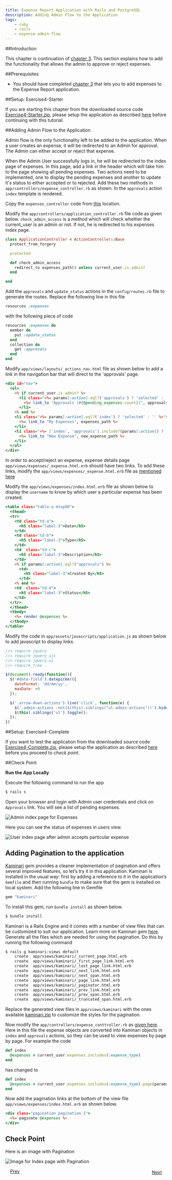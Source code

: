 ```yaml
---
title: Expense Report Application with Rails and PostgreSQL
description: Adding Admin Flow to the Application
tags:
    - ruby
    - rails
    - expense-admin-flow
---
```


##Introduction

This chapter is continuation of [chapter 3](/ruby/rails-tutorial/postgres/rails-expense-user-flow.html). This section explains how to add the functionality that allows the admin to approve or reject expenses.

##Prerequisites

+ You should have completed [chapter 3](/ruby/rails-tutorial/postgres/rails-expense-user-flow.html) that lets you to add expenses to the Expense Report application.

##Setup: Exercise4-Starter

If you are starting this chapter from the downloaded source code [Exercise4-Starter.zip](/rails-code/expense-report-postgres/Exercise4-Starter.zip), please setup the application as described [here](/ruby/rails-tutorial/postgres/psql-starters-guide.html) before continuing with this tutorial.

##Adding Admin Flow to the Application

Admin flow is the only functionality left to be added to the application. When a user creates an expense, it will be redirected to an Admin for approval. The Admin can either accept or reject that expense.

When the Admin User successfully logs in, he will be redirected to the index page of expenses. In this page, add a link in the header which will take him to the page showing all pending expenses. Two actions need to be implemented, one to display the pending expenses and another to update it's status to either accepted or to rejected. Add these two methods in `app/controllers/expense_controller.rb` as shown. In the `approvals` action `index` template is rendered.

Copy the `expenses_controller` code from [this](/ruby/rails-tutorial/code/chapter-4/controller-files.html#content-for-expense-controller) location.

Modify the `app/controllers/application_controller.rb` file code as given below. `check_admin_access` is a method which will check whether the current_user is an admin or not. If not, he is redirected to his expenses index page.

```ruby
class ApplicationController < ActionController::Base
  protect_from_forgery

  protected

  def check_admin_access
    redirect_to expenses_path() unless current_user.is_admin?
  end

end
```

Add the `approvals` and `update_status` actions in the `config/routes.rb` file to generate the routes. Replace the following line in this file

```ruby
resources :expenses
```
with the following piece of code

```ruby
resources :expenses do
  member do
    put :update_status
  end
  collection do
    get :approvals
  end
end
```

Modify `app/views/layouts/_actions_nav.html` file as shown below to add a link in the navigation bar that will direct to the 'approvals' page.

```rhtml
<div id="nav">
  <ul>
    <% if current_user.is_admin? %>
      <li class="<%= params[:action].eql?('approvals') ? 'selected' : '' %>">
        <%= link_to "Approvals (#{@pending_expenses.count})", approvals_expenses_path() %>
      </li>
    <% end %>
    <li class="<%= params[:action].eql?('index') ? 'selected' : '' %>">
      <%= link_to "My Expenses", expenses_path %>
    </li>
    <li class="<%= ['index', 'approvals'].include?(params[:action]) ? '' : 'selected' %>">
      <%= link_to "New Expense", new_expense_path %>
    </li>
  </ul>
</div>
```

In order to accept/reject an expense, expense details page `app/views/expenses/_expense.html.erb` should have two links. To add these links, modify the `app/views/expenses/_expense.html.erb` file as [mentioned here](/ruby/rails-tutorial/code/chapter-4/view-files.html#code-for-expense-object)

Modify the `app/views/expenses/index.html.erb` file as shown below to display the `username` to know by which user a particular expense has been created.

```rhtml
<table class="table-a mtop80">
  <thead>
  <tr>
    <td class="td-a">
      <h5 class="label-3">Date</h5>
    </td>
    <td class="td-b">
      <h5 class="label-3">Type</h5>
    </td>
    <td  class="td-c">
      <h5 class="label-3">Description</h5>
    </td>
    <% if params[:action].eql?("approvals") %>
      <td>
        <h5 class="label-3">Created By</h5>
      </td>
    <% end %>
    <td  class="td-d">
      <h5 class="label-3">Status</h5>
    </td>
  </tr>
  </thead>
  <tbody>
    <%= render @expenses %>
  </tbody>
</table>
``` 

Modify the code in `app/assets/javascripts/application.js` as shown below to add javascript to display links.

```js
//= require jquery
//= require jquery_ujs
//= require jquery-ui
//= require_tree .

$(document).ready(function(){
  $('#date-field').datepicker({
    dateFormat: 'dd/mm/yy',
    maxDate: +0
  });

  $('.arrow-down-actions').live('click', function(e) {
    $('.admin-actions :not($(this).siblings("ul.admin-actions"))').hide();
    $(this).siblings('ul').toggle();
  });
})
```

##Setup: Exercise4-Complete

If you want to test the application from the downloaded source code [Exercise4-Complete.zip](/rails-code/expense-report-postgres/Exercise4-Complete.zip), please setup the application as described [here](/ruby/rails-tutorial/postgres/psql-completers-guide.html) before you proceed to *check point*.

##Check Point

**Run the App Locally**

Execute the following command to run the app

```bash
$ rails s
```

Open your browser and login with Admin user credentials and click on `Approvals` link. You will see a list of pending expenses.

![Admin index page for Expenses](/images/screenshots/rails/postgres/rails-expense-admin-flow/admin-approval-page.png)

Here you can see the status of expenses in users view.

![User index page after admin accepts particular expense](/images/screenshots/rails/postgres/rails-expense-admin-flow/expenses-with-different-statuses.png)

## Adding Pagination to the application

[Kaminari](http://railscasts.com/episodes/254-pagination-with-kaminari) gem provides a cleaner implementation of pagination and offers several improved features, so let’s try it in this application. Kaminari is installed in the usual way: first by adding a reference to it in the application’s `Gemfile` and then running `bundle` to make sure that the gem is installed on local system. Add the following line in Gemfile

```ruby
gem "kaminari"
```

To install this gem, run `bundle install` as shown below.

```bash
$ bundle install
```

Kaminari is a Rails Engine and it comes with a number of view files that can be customized to suit our application. Learn more on Kaminari gem [here](https://github.com/amatsuda/kaminari). Generate all the files which are needed for using the pagination. Do this by running the following command

```bash
$ rails g kaminari:views default
    create  app/views/kaminari/_current_page.html.erb
    create  app/views/kaminari/_first_page_link.html.erb
    create  app/views/kaminari/_last_page_link.html.erb
    create  app/views/kaminari/_next_link.html.erb
    create  app/views/kaminari/_next_span.html.erb
    create  app/views/kaminari/_page_link.html.erb
    create  app/views/kaminari/_paginator.html.erb
    create  app/views/kaminari/_prev_link.html.erb
    create  app/views/kaminari/_prev_span.html.erb
    create  app/views/kaminari/_truncated_span.html.erb
```

Replace the generated view files in `app/views/kaminari` with the ones available [kaminari.zip](/rails-code/kaminari.zip) to customize the styles for the pagination.

Now modify the `app/controllers/expense_conttroller.rb` as [given here](/ruby/rails-tutorial/code/chapter-4/controller-files.html#content-for-expense-controller-with-pagination). Here in this file the expense objects are converted into Kaminari objects in `index` and `approvals` actions, so they can be used to view expenses by page by page. For example the code

```ruby
def index
  @expenses = current_user.expenses.includes(:expense_type)
end
```
has changed to

```ruby
def index
  @expenses = current_user.expenses.includes(:expense_type).page(params[:page]).per(10)
end
```

Now add the pagination links at the bottom of the view file `app/views/expenses/index.html.erb` as shown below.

```rhtml
<div class="pagination pagination-1">
  <%= paginate @expenses %>
</div>
```

## Check Point

Here is an image with Pagination

![Image for Index page with Pagination](/images/screenshots/rails/postgres/rails-expense-admin-flow/index-with-pagination.png)

<a class="button-plain" style="padding: 3px 15px;" href="/ruby/rails-tutorial/postgres/rails-expense-user-flow.html">Prev</a>  <a class="button-plain" style="padding: 3px 15px; float: right;" href="/ruby/rails-tutorial/postgres/rails-hosting-application-with-vmc.html">Next</a>
